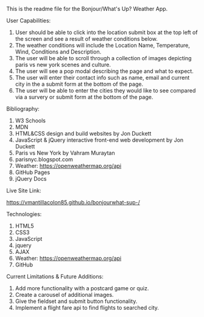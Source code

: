 This is the readme file for the Bonjour/What's Up? Weather App.


User Capabilities:

1. User should be able to click into the location submit box at the top left of the screen and see a result of weather conditions below.
2. The weather conditions will include the Location Name, Temperature, Wind, Conditions and Description.
3. The user will be able to scroll through a collection of images depicting paris vs new york scenes and culture.
4. The user will see a pop modal describing the page and what to expect.
5. The user will enter their contact info such as name, email and current city in the a submit form at the bottom of the page.
6. The user will be able to enter the cities they would like to see compared via a survery or submit form at the bottom of the page.



Bibliography:

1. W3 Schools
2. MDN
3. HTML&CSS design and build websites by Jon Duckett
4. JavaScript & jQuery interactive front-end web development by Jon Duckett
5. Paris vs New York by Vahram Muraytan
6. parisnyc.blogspot.com
7. Weather: https://openweathermap.org/api
8. GitHub Pages
9. jQuery Docs



Live Site Link:

https://vmantillacolon85.github.io/bonjourwhat-sup-/


Technologies:

1. HTML5
2. CSS3
3. JavaScript
4. jquery
5. AJAX
6. Weather: https://openweathermap.org/api
7. GitHub


Current Limitations & Future Additions:

1. Add more functionality with a postcard game or quiz.
2. Create a carousel of additional images.
3. Give the fieldset and submit button functionality.
4. Implement a flight fare api to find flights to searched city.
